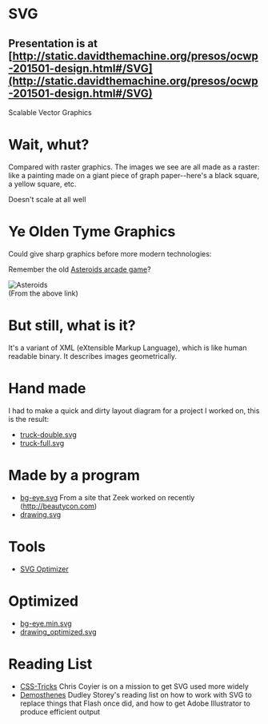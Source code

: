 # SVG

## Presentation is at [http://static.davidthemachine.org/presos/ocwp-201501-design.html#/SVG](http://static.davidthemachine.org/presos/ocwp-201501-design.html#/SVG)

Scalable Vector Graphics

# Wait, whut?

Compared with raster graphics. The images we see are all made as a raster: like
a painting made on a giant piece of graph paper--here's a black square, a yellow
square, etc.

Doesn't scale at all well

# Ye Olden Tyme Graphics

Could give sharp graphics before more modern technologies:

Remember the old [Asteroids arcade game](http://www.arcade-museum.com/game_detail.php?game_id=6939)?

![Asteroids](http://www.arcade-museum.com/images/118/1181242049100.png)<br>(From the above link)

# But still, what is it?

It's a variant of XML (eXtensible Markup Language), which is like human readable
binary. It describes images geometrically.

# Hand made
I had to make a quick and dirty layout diagram for a project I worked on, this
is the result:

* [truck-double.svg](image/201501-des/truck-double.svg)
* [truck-full.svg](image/201501-des/truck-full.svg)

# Made by a program
* [bg-eye.svg](image/201501-des/bg-eye.svg) From a site that Zeek worked on
  recently (<http://beautycon.com>)
* [drawing.svg](image/201501-des/drawing.svg)

# Tools
* [SVG Optimizer](http://petercollingridge.appspot.com/svg-optimiser)

# Optimized
* [bg-eye.min.svg](image/201501-des/bg-eye.min.svg)
* [drawing_optimized.svg](image/201501-des/drawing_optimized.svg)

# Reading List
* [CSS-Tricks](http://css-tricks.com/mega-list-svg-information/) Chris Coyier is
  on a mission to get SVG used more widely
* [Demosthenes](http://demosthenes.info/blog/970/Web-Developer-Reading-List-Introduction-to-SVG)
  Dudley Storey's reading list on how to work with SVG to replace things that
  Flash once did, and how to get Adobe Illustrator to produce efficient output
